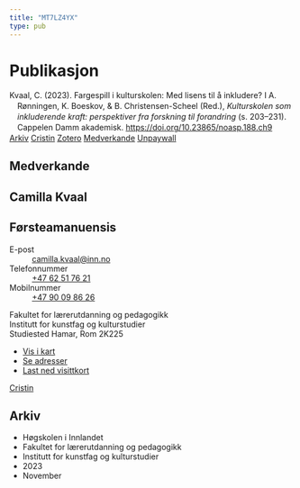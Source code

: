 ```yaml
---
title: "MT7LZ4YX"
type: pub
---
```

<h1>Publikasjon</h1>
<article id="csl-bib-container-MT7LZ4YX" class="csl-bib-container">
  <div class="csl-bib-body" style="line-height: 1.35; padding-left: 1em; text-indent:-1em;">
  <div class="csl-entry">Kvaal, C. (2023). Fargespill i kulturskolen: Med lisens til &#xE5; inkludere? I A. R&#xF8;nningen, K. Boeskov, &amp; B. Christensen-Scheel (Red.), <i>Kulturskolen som inkluderende kraft: perspektiver fra forskning til forandring</i> (s. 203&#x2013;231). Cappelen Damm akademisk. <a href="https://doi.org/10.23865/noasp.188.ch9">https://doi.org/10.23865/noasp.188.ch9</a></div>
</div>
  <div class="csl-bib-buttons">
    <a href="#taxonomy-article-MT7LZ4YX" class="csl-bib-button">Arkiv</a>
    <a href="https://app.cristin.no/results/show.jsf?id=2206883" alt="Cristin URL" class="csl-bib-button">Cristin</a>
    <a href="http://zotero.org/groups/5402882/items/MT7LZ4YX" alt="Zotero URL" class="csl-bib-button">Zotero</a>
    <a href="#contributors-article-MT7LZ4YX" class="csl-bib-button">Medverkande</a>
    <a href="https://press.nordicopenaccess.no/index.php/noasp/catalog/download/188/1016/8616" class="csl-bib-button">Unpaywall</a>
  </div>
  <div id="csl-bib-meta-container-MT7LZ4YX"></div>
</article>
<div id="csl-bib-meta-MT7LZ4YX" class="csl-bib-meta">
  <article id="contributors-article-MT7LZ4YX" class="contributors-article">
    <h1>Medverkande</h1>
    <div class="personas"> <div class="vrtx-hinn-person-card"> <div class="photo"> <i class="lar la-user-circle missing-person"></i> </div> <div class="info"> <hgroup><h1>Camilla Kvaal</h1> <h2>Førsteamanuensis</h2> </hgroup><dl> <dt>E-post</dt> <dd> <a href="mailto:camilla.kvaal@inn.no">camilla.kvaal@inn.no</a> </dd> <dt>Telefonnummer</dt> <dd><a href="tel:+4762517621"> +47 62 51 76 21 </a></dd> <dt>Mobilnummer</dt> <dd><a href="tel:+4790098626"> +47 90 09 86 26 </a></dd> </dl> <p> Fakultet for lærerutdanning og pedagogikk<br> Institutt for kunstfag og kulturstudier<br> Studiested Hamar, Rom 2K225 </p> <ul class="vrtx-hinn-links"> <li><a href="https://www.google.com/maps?q=60.79677,11.07479">Vis i kart</a></li> <li><a href="https://www.inn.no/finn-en-ansatt/camilla-kvaal.html#vrtx-hinn-addresses">Se adresser</a></li> <li><a href="https://www.inn.no/finn-en-ansatt/camilla-kvaal.html?vrtx=vcf">Last ned visittkort</a></li> </ul> </div> </div> <a href="https://app.cristin.no/persons/show.jsf?id=590199" alt="Cristin URL" class="personas-cristin">Cristin</a> </div>
  </article>
  <article id="taxonomy-article-MT7LZ4YX" class="taxonomy-article">
    <h1>Arkiv</h1>
    <ul>
      <li>Høgskolen i Innlandet</li>
      <li>Fakultet for lærerutdanning og pedagogikk</li>
      <li>Institutt for kunstfag og kulturstudier</li>
      <li>2023</li>
      <li>November</li>
    </ul>
  </article>
</div>
